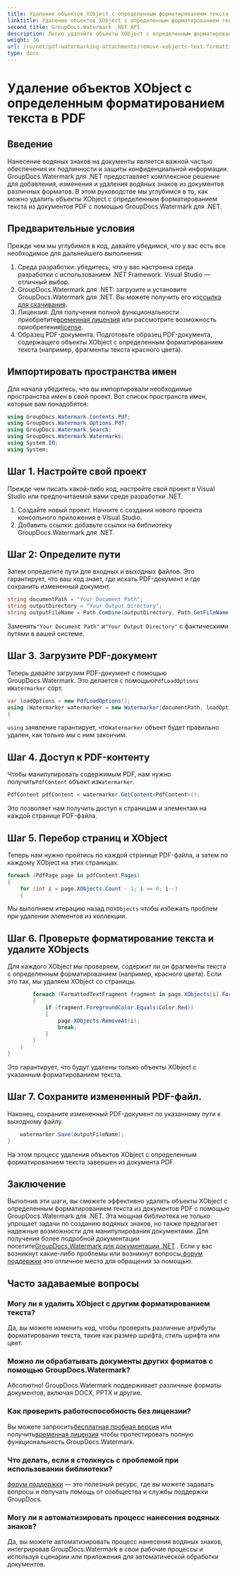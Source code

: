 ```yaml
---
title: Удаление объектов XObject с определенным форматированием текста в PDF
linktitle: Удаление объектов XObject с определенным форматированием текста в PDF
second_title: GroupDocs.Watermark .NET API
description: Легко удаляйте объекты XObject с определенным форматированием текста из PDF-файлов с помощью GroupDocs.Watermark для .NET. Следуйте нашему руководству для беспрепятственного манипулирования документами.
weight: 36
url: /ru/net/pdf-watermarking-attachments/remove-xobjects-text-formatting-pdf/
type: docs
---
```

# Удаление объектов XObject с определенным форматированием текста в PDF

## Введение
Нанесение водяных знаков на документы является важной частью обеспечения их подлинности и защиты конфиденциальной информации. GroupDocs.Watermark для .NET предоставляет комплексное решение для добавления, изменения и удаления водяных знаков из документов различных форматов. В этом руководстве мы углубимся в то, как можно удалить объекты XObject с определенным форматированием текста из документов PDF с помощью GroupDocs.Watermark для .NET.
## Предварительные условия
Прежде чем мы углубимся в код, давайте убедимся, что у вас есть все необходимое для дальнейшего выполнения:
1. Среда разработки: убедитесь, что у вас настроена среда разработки с использованием .NET Framework. Visual Studio — отличный выбор.
2.  GroupDocs.Watermark для .NET: загрузите и установите GroupDocs.Watermark для .NET. Вы можете получить его из[ссылка для скачивания](https://releases.groupdocs.com/Watermark/net/).
3.  Лицензия: Для получения полной функциональности приобретите[временная лицензия](https://purchase.groupdocs.com/temporary-лицензия/) или рассмотрите возможность приобретения[license](https://purchase.groupdocs.com/buy).
4. Образец PDF-документа. Подготовьте образец PDF-документа, содержащего объекты XObject с определенным форматированием текста (например, фрагменты текста красного цвета).

## Импортировать пространства имен
Для начала убедитесь, что вы импортировали необходимые пространства имен в свой проект. Вот список пространств имен, которые вам понадобятся:
```csharp
using GroupDocs.Watermark.Contents.Pdf;
using GroupDocs.Watermark.Options.Pdf;
using GroupDocs.Watermark.Search;
using GroupDocs.Watermark.Watermarks;
using System.IO;
using System;
```
## Шаг 1. Настройте свой проект
Прежде чем писать какой-либо код, настройте свой проект в Visual Studio или предпочитаемой вами среде разработки .NET.
1. Создайте новый проект. Начните с создания нового проекта консольного приложения в Visual Studio.
2. Добавить ссылки: добавьте ссылки на библиотеку GroupDocs.Watermark для .NET.
## Шаг 2: Определите пути
Затем определите пути для входных и выходных файлов. Это гарантирует, что ваш код знает, где искать PDF-документ и где сохранить измененный документ.
```csharp
string documentPath = "Your Document Path";
string outputDirectory = "Your Output Directory";
string outputFileName = Path.Combine(outputDirectory, Path.GetFileName(documentPath));
```
 Заменять`"Your Document Path"` и`"Your Output Directory"` с фактическими путями в вашей системе.
## Шаг 3. Загрузите PDF-документ
 Теперь давайте загрузим PDF-документ с помощью GroupDocs.Watermark. Это делается с помощью`PdfLoadOptions` и`Watermarker` сорт.
```csharp
var loadOptions = new PdfLoadOptions();
using (Watermarker watermarker = new Watermarker(documentPath, loadOptions))
{
```
`using` заявление гарантирует, что`Watermarker` объект будет правильно удален, как только мы с ним закончим.
## Шаг 4. Доступ к PDF-контенту
 Чтобы манипулировать содержимым PDF, нам нужно получить`PdfContent` объект из`Watermarker`.
```csharp
PdfContent pdfContent = watermarker.GetContent<PdfContent>();
```
Это позволяет нам получить доступ к страницам и элементам на каждой странице PDF-файла.
## Шаг 5. Перебор страниц и XObject
Теперь нам нужно пройтись по каждой странице PDF-файла, а затем по каждому XObject на этих страницах.
```csharp
foreach (PdfPage page in pdfContent.Pages)
{
    for (int i = page.XObjects.Count - 1; i >= 0; i--)
    {
```
 Мы выполняем итерацию назад по`XObjects` чтобы избежать проблем при удалении элементов из коллекции.
## Шаг 6. Проверьте форматирование текста и удалите XObjects
Для каждого XObject мы проверяем, содержит ли он фрагменты текста с определенным форматированием (например, красного цвета). Если это так, мы удаляем XObject со страницы.
```csharp
        foreach (FormattedTextFragment fragment in page.XObjects[i].FormattedTextFragments)
        {
            if (fragment.ForegroundColor.Equals(Color.Red))
            {
                page.XObjects.RemoveAt(i);
                break;
            }
        }
    }
}
```
Это гарантирует, что будут удалены только объекты XObject с указанным форматированием текста.
## Шаг 7. Сохраните измененный PDF-файл.
Наконец, сохраните измененный PDF-документ по указанному пути к выходному файлу.
```csharp
    watermarker.Save(outputFileName);
}
```
На этом процесс удаления объектов XObject с определенным форматированием текста завершен из документа PDF.

## Заключение
Выполнив эти шаги, вы сможете эффективно удалять объекты XObject с определенным форматированием текста из документов PDF с помощью GroupDocs.Watermark для .NET. Эта мощная библиотека не только упрощает задачи по созданию водяных знаков, но также предлагает надежные возможности для манипулирования документами. Для получения более подробной документации посетите[GroupDocs.Watermark для документации .NET](https://tutorials.groupdocs.com/Watermark/net/) . Если у вас возникнут какие-либо проблемы или возникнут вопросы,[форум поддержки](https://forum.groupdocs.com/c/watermark/19) это отличное место для обращения за помощью.
## Часто задаваемые вопросы
### Могу ли я удалить XObject с другим форматированием текста?
Да, вы можете изменить код, чтобы проверять различные атрибуты форматирования текста, такие как размер шрифта, стиль шрифта или цвет.
### Можно ли обрабатывать документы других форматов с помощью GroupDocs.Watermark?
Абсолютно! GroupDocs.Watermark поддерживает различные форматы документов, включая DOCX, PPTX и другие.
### Как проверить работоспособность без лицензии?
 Вы можете запросить[бесплатная пробная версия](https://releases.groupdocs.com/) или получить[временная лицензия](https://purchase.groupdocs.com/temporary-license/) чтобы протестировать полную функциональность GroupDocs.Watermark.
### Что делать, если я столкнусь с проблемой при использовании библиотеки?
[форум поддержки](https://forum.groupdocs.com/c/watermark/19) — это полезный ресурс, где вы можете задавать вопросы и получать помощь от сообщества и службы поддержки GroupDocs.
### Могу ли я автоматизировать процесс нанесения водяных знаков?
Да, вы можете автоматизировать процесс нанесения водяных знаков, интегрировав GroupDocs.Watermark в свои рабочие процессы и используя сценарии или приложения для автоматической обработки документов.